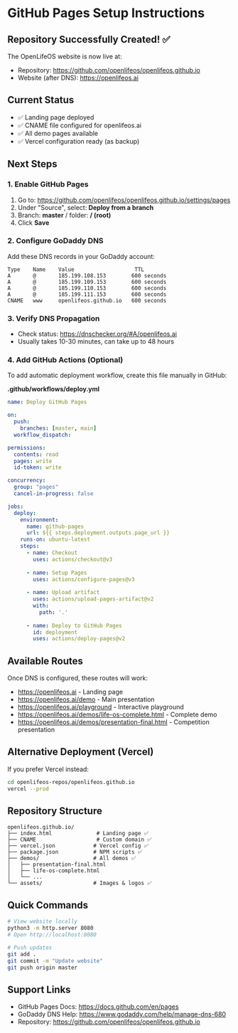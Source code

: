 # GitHub Pages Setup Instructions

## Repository Successfully Created! ✅

The OpenLifeOS website is now live at:
- Repository: https://github.com/openlifeos/openlifeos.github.io
- Website (after DNS): https://openlifeos.ai

## Current Status
- ✅ Landing page deployed
- ✅ CNAME file configured for openlifeos.ai
- ✅ All demo pages available
- ✅ Vercel configuration ready (as backup)

## Next Steps

### 1. Enable GitHub Pages
1. Go to: https://github.com/openlifeos/openlifeos.github.io/settings/pages
2. Under "Source", select: **Deploy from a branch**
3. Branch: **master** / folder: **/ (root)**
4. Click **Save**

### 2. Configure GoDaddy DNS
Add these DNS records in your GoDaddy account:

```
Type    Name    Value                   TTL
A       @       185.199.108.153        600 seconds
A       @       185.199.109.153        600 seconds
A       @       185.199.110.153        600 seconds
A       @       185.199.111.153        600 seconds
CNAME   www     openlifeos.github.io   600 seconds
```

### 3. Verify DNS Propagation
- Check status: https://dnschecker.org/#A/openlifeos.ai
- Usually takes 10-30 minutes, can take up to 48 hours

### 4. Add GitHub Actions (Optional)
To add automatic deployment workflow, create this file manually in GitHub:

**.github/workflows/deploy.yml**
```yaml
name: Deploy GitHub Pages

on:
  push:
    branches: [master, main]
  workflow_dispatch:

permissions:
  contents: read
  pages: write
  id-token: write

concurrency:
  group: "pages"
  cancel-in-progress: false

jobs:
  deploy:
    environment:
      name: github-pages
      url: ${{ steps.deployment.outputs.page_url }}
    runs-on: ubuntu-latest
    steps:
      - name: Checkout
        uses: actions/checkout@v3
      
      - name: Setup Pages
        uses: actions/configure-pages@v3
      
      - name: Upload artifact
        uses: actions/upload-pages-artifact@v2
        with:
          path: '.'
      
      - name: Deploy to GitHub Pages
        id: deployment
        uses: actions/deploy-pages@v2
```

## Available Routes
Once DNS is configured, these routes will work:
- https://openlifeos.ai - Landing page
- https://openlifeos.ai/demo - Main presentation
- https://openlifeos.ai/playground - Interactive playground
- https://openlifeos.ai/demos/life-os-complete.html - Complete demo
- https://openlifeos.ai/demos/presentation-final.html - Competition presentation

## Alternative Deployment (Vercel)
If you prefer Vercel instead:
```bash
cd openlifeos-repos/openlifeos.github.io
vercel --prod
```

## Repository Structure
```
openlifeos.github.io/
├── index.html              # Landing page ✅
├── CNAME                   # Custom domain ✅
├── vercel.json            # Vercel config ✅
├── package.json           # NPM scripts ✅
├── demos/                 # All demos ✅
│   ├── presentation-final.html
│   ├── life-os-complete.html
│   └── ...
└── assets/                # Images & logos ✅
```

## Quick Commands
```bash
# View website locally
python3 -m http.server 8080
# Open http://localhost:8080

# Push updates
git add .
git commit -m "Update website"
git push origin master
```

## Support Links
- GitHub Pages Docs: https://docs.github.com/en/pages
- GoDaddy DNS Help: https://www.godaddy.com/help/manage-dns-680
- Repository: https://github.com/openlifeos/openlifeos.github.io